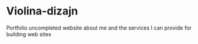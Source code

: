 # Violina-dizajn
Portfolio uncompleted website about me and the services I can provide for building web sites
